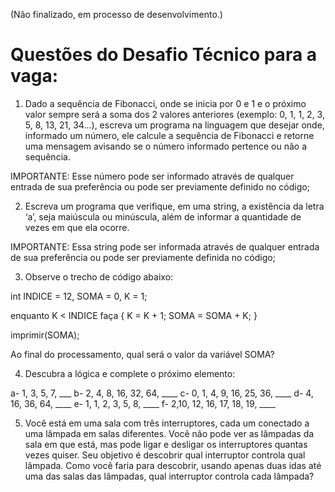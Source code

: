 (Não finalizado, em processo de desenvolvimento.)

# Questões do Desafio Técnico para a vaga:

1) Dado a sequência de Fibonacci, onde se inicia por 0 e 1 e o próximo valor sempre será a soma dos 2 valores anteriores (exemplo: 0, 1, 1, 2, 3, 5, 8, 13, 21, 34...), escreva um programa na linguagem que desejar onde, informado um número, ele calcule a sequência de Fibonacci e retorne uma mensagem avisando se o número informado pertence ou não a sequência.

IMPORTANTE: Esse número pode ser informado através de qualquer entrada de sua preferência ou pode ser previamente definido no código;

2) Escreva um programa que verifique, em uma string, a existência da letra ‘a’, seja maiúscula ou minúscula, além de informar a quantidade de vezes em que ela ocorre.

IMPORTANTE: Essa string pode ser informada através de qualquer entrada de sua preferência ou pode ser previamente definida no código;

3) Observe o trecho de código abaixo: 

int INDICE = 12, 
    SOMA = 0, 
    K = 1; 

enquanto K < INDICE faça { 
  K = K + 1; 
  SOMA = SOMA + K; 
}

imprimir(SOMA);

Ao final do processamento, qual será o valor da variável SOMA?

4) Descubra a lógica e complete o próximo elemento:

a- 1, 3, 5, 7, ___
b- 2, 4, 8, 16, 32, 64, ____
c- 0, 1, 4, 9, 16, 25, 36, ____
d- 4, 16, 36, 64, ____
e- 1, 1, 2, 3, 5, 8, ____
f- 2,10, 12, 16, 17, 18, 19, ____


5) Você está em uma sala com três interruptores, cada um conectado a uma lâmpada em salas diferentes. Você não pode ver as lâmpadas da sala em que está, mas pode ligar e desligar os interruptores quantas vezes quiser. Seu objetivo é descobrir qual interruptor controla qual lâmpada. Como você faria para descobrir, usando apenas duas idas até uma das salas das lâmpadas, qual interruptor controla cada lâmpada?